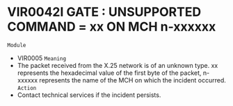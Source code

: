 # VIR0042I GATE : UNSUPPORTED COMMAND = xx ON MCH n-xxxxxx
`Module`
- 	VIR0005
`Meaning`
- The packet received from the X.25 network is of an unknown type. xx represents the hexadecimal value of the first byte of the packet, n-xxxxxx represents the name of the MCH on which the incident occurred.
`Action`
- Contact technical services if the incident persists.
